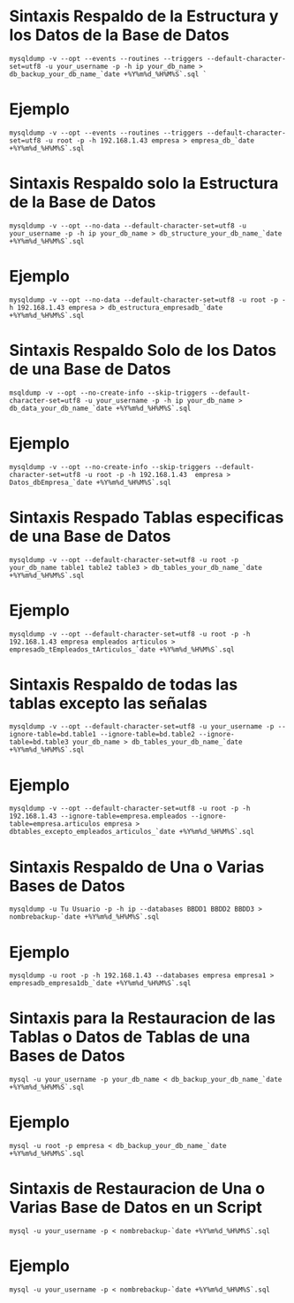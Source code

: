 # Sintaxis Respaldo de la Estructura y los Datos de la  Base de Datos 
    mysqldump -v --opt --events --routines --triggers --default-character-set=utf8 -u your_username -p -h ip your_db_name > db_backup_your_db_name_`date +%Y%m%d_%H%M%S`.sql ` 
# Ejemplo
~~~
mysqldump -v --opt --events --routines --triggers --default-character-set=utf8 -u root -p -h 192.168.1.43 empresa > empresa_db_`date +%Y%m%d_%H%M%S`.sql 
~~~
# Sintaxis Respaldo solo la Estructura de la Base de Datos
~~~
mysqldump -v --opt --no-data --default-character-set=utf8 -u your_username -p -h ip your_db_name > db_structure_your_db_name_`date +%Y%m%d_%H%M%S`.sql
~~~
# Ejemplo
~~~
mysqldump -v --opt --no-data --default-character-set=utf8 -u root -p -h 192.168.1.43 empresa > db_estructura_empresadb_`date +%Y%m%d_%H%M%S`.sql
~~~

# Sintaxis Respaldo Solo de los Datos de una Base de Datos
~~~
msqldump -v --opt --no-create-info --skip-triggers --default-character-set=utf8 -u your_username -p -h ip your_db_name > db_data_your_db_name_`date +%Y%m%d_%H%M%S`.sql
~~~
# Ejemplo
~~~
mysqldump -v --opt --no-create-info --skip-triggers --default-character-set=utf8 -u root -p -h 192.168.1.43  empresa > Datos_dbEmpresa_`date +%Y%m%d_%H%M%S`.sql
~~~

# Sintaxis Respado Tablas especificas de una Base de Datos 
~~~
mysqldump -v --opt --default-character-set=utf8 -u root -p your_db_name table1 table2 table3 > db_tables_your_db_name_`date +%Y%m%d_%H%M%S`.sql
~~~

# Ejemplo 
~~~
mysqldump -v --opt --default-character-set=utf8 -u root -p -h 192.168.1.43 empresa empleados articulos > empresadb_tEmpleados_tArticulos_`date +%Y%m%d_%H%M%S`.sql
~~~

# Sintaxis Respaldo de todas las tablas excepto las señalas
~~~
mysqldump -v --opt --default-character-set=utf8 -u your_username -p --ignore-table=bd.table1 --ignore-table=bd.table2 --ignore-table=bd.table3 your_db_name > db_tables_your_db_name_`date +%Y%m%d_%H%M%S`.sql
~~~
# Ejemplo
~~~
mysqldump -v --opt --default-character-set=utf8 -u root -p -h 192.168.1.43 --ignore-table=empresa.empleados --ignore-table=empresa.articulos empresa > dbtables_excepto_empleados_articulos_`date +%Y%m%d_%H%M%S`.sql
~~~

# Sintaxis Respaldo de Una o Varias Bases de Datos
~~~
mysqldump -u Tu Usuario -p -h ip --databases BBDD1 BBDD2 BBDD3 > nombrebackup-`date +%Y%m%d_%H%M%S`.sql
~~~

# Ejemplo
~~~
mysqldump -u root -p -h 192.168.1.43 --databases empresa empresa1 > empresadb_empresa1db_`date +%Y%m%d_%H%M%S`.sql
~~~

# Sintaxis para la Restauracion de las Tablas o Datos de Tablas de una Bases de Datos 
~~~
mysql -u your_username -p your_db_name < db_backup_your_db_name_`date +%Y%m%d_%H%M%S`.sql
~~~

# Ejemplo 
~~~
mysql -u root -p empresa < db_backup_your_db_name_`date +%Y%m%d_%H%M%S`.sql
~~~


# Sintaxis de Restauracion de Una o Varias Base de Datos en un Script
~~~
mysql -u your_username -p < nombrebackup-`date +%Y%m%d_%H%M%S`.sql
~~~

# Ejemplo
~~~
mysql -u your_username -p < nombrebackup-`date +%Y%m%d_%H%M%S`.sql
~~~
